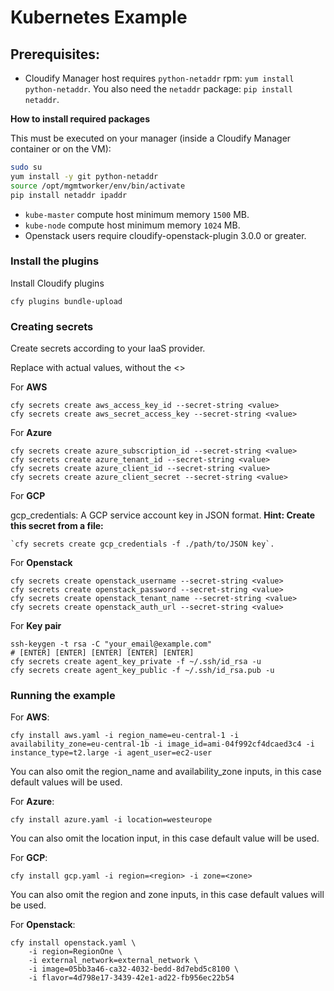 # Kubernetes Example

## Prerequisites:

  * Cloudify Manager host requires `python-netaddr` rpm: `yum install python-netaddr`. You also need the `netaddr` package: `pip install netaddr`.

**How to install required packages**

This must be executed on your manager (inside a Cloudify Manager container or on the VM):

```bash
sudo su
yum install -y git python-netaddr
source /opt/mgmtworker/env/bin/activate
pip install netaddr ipaddr
```

  * `kube-master` compute host minimum memory `1500` MB.
  * `kube-node` compute host minimum memory `1024` MB.
  * Openstack users require cloudify-openstack-plugin 3.0.0 or greater.


### Install the plugins

Install Cloudify plugins
```shell
cfy plugins bundle-upload
```

### Creating secrets

Create secrets according to your IaaS provider.

Replace <value> with actual values, without the <>

For **AWS**
```shell
cfy secrets create aws_access_key_id --secret-string <value>
cfy secrets create aws_secret_access_key --secret-string <value>
```
 
For **Azure**
```shell
cfy secrets create azure_subscription_id --secret-string <value>
cfy secrets create azure_tenant_id --secret-string <value>
cfy secrets create azure_client_id --secret-string <value>
cfy secrets create azure_client_secret --secret-string <value>
```

For **GCP**

gcp_credentials: A GCP service account key in JSON format. **Hint: Create this secret from a file:**
```shell   
`cfy secrets create gcp_credentials -f ./path/to/JSON key`.
```                                             


For **Openstack**
```shell
cfy secrets create openstack_username --secret-string <value>
cfy secrets create openstack_password --secret-string <value>
cfy secrets create openstack_tenant_name --secret-string <value>
cfy secrets create openstack_auth_url --secret-string <value>
```
      
For **Key pair**
```shell
ssh-keygen -t rsa -C "your_email@example.com"
# [ENTER] [ENTER] [ENTER] [ENTER] [ENTER]
cfy secrets create agent_key_private -f ~/.ssh/id_rsa -u
cfy secrets create agent_key_public -f ~/.ssh/id_rsa.pub -u
```
         
### Running the example


For **AWS**:

```shell
cfy install aws.yaml -i region_name=eu-central-1 -i availability_zone=eu-central-1b -i image_id=ami-04f992cf4dcaed3c4 -i instance_type=t2.large -i agent_user=ec2-user
```
You can also omit the region_name and availability_zone inputs, in this case default values will be used.

For **Azure**:

```shell
cfy install azure.yaml -i location=westeurope
```
You can also omit the location input, in this case default value will be used.

For **GCP**:

```shell
cfy install gcp.yaml -i region=<region> -i zone=<zone>
```
You can also omit the region and zone inputs, in this case default values will be used.

For **Openstack**:

```shell
cfy install openstack.yaml \
    -i region=RegionOne \
    -i external_network=external_network \
    -i image=05bb3a46-ca32-4032-bedd-8d7ebd5c8100 \
    -i flavor=4d798e17-3439-42e1-ad22-fb956ec22b54
```